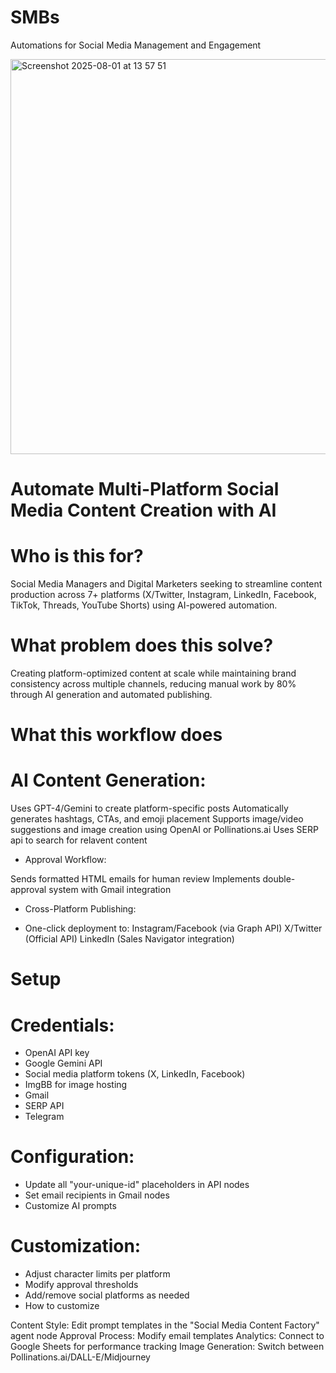 # SMBs
Automations for Social Media Management and Engagement

<img width="1199" height="632" alt="Screenshot 2025-08-01 at 13 57 51" src="https://github.com/user-attachments/assets/724aceaf-3eb9-41f0-bb21-a489487f67aa" />

# Automate Multi-Platform Social Media Content Creation with AI

# Who is this for?

Social Media Managers and Digital Marketers seeking to streamline content production across 7+ platforms (X/Twitter, Instagram, LinkedIn, Facebook, TikTok, Threads, YouTube Shorts) using AI-powered automation.

# What problem does this solve?

Creating platform-optimized content at scale while maintaining brand consistency across multiple channels, reducing manual work by 80% through AI generation and automated publishing.

# What this workflow does

# AI Content Generation:

Uses GPT-4/Gemini to create platform-specific posts
Automatically generates hashtags, CTAs, and emoji placement
Supports image/video suggestions and image creation using OpenAI or Pollinations.ai
Uses SERP api to search for relavent content
- Approval Workflow:

Sends formatted HTML emails for human review
Implements double-approval system with Gmail integration
- Cross-Platform Publishing:

- One-click deployment to:
Instagram/Facebook (via Graph API)
X/Twitter (Official API)
LinkedIn (Sales Navigator integration)

#  Setup

# Credentials:
- OpenAI API key
- Google Gemini API
- Social media platform tokens (X, LinkedIn, Facebook)
- ImgBB for image hosting
- Gmail
- SERP API
- Telegram

# Configuration:
- Update all "your-unique-id" placeholders in API nodes
- Set email recipients in Gmail nodes
- Customize AI prompts

# Customization:
- Adjust character limits per platform
- Modify approval thresholds
- Add/remove social platforms as needed
- How to customize

Content Style: Edit prompt templates in the "Social Media Content Factory" agent node
Approval Process: Modify email templates
Analytics: Connect to Google Sheets for performance tracking
Image Generation: Switch between Pollinations.ai/DALL-E/Midjourney
